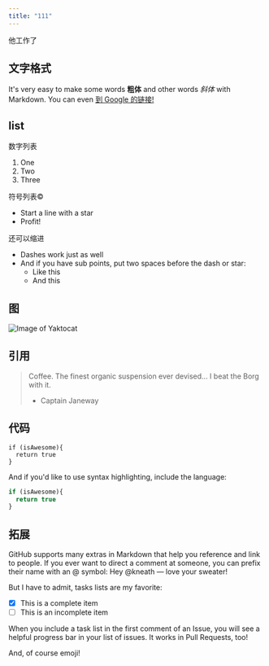 ```yaml
---
title: "111"
---
```



他工作了

## 文字格式

It's very easy to make some words **粗体** and other words *斜体* with Markdown. You can even [到 Google 的链接!](http://google.com)

## list

数字列表

1. One
2. Two
3. Three

符号列表©️

* Start a line with a star
* Profit!

还可以缩进

- Dashes work just as well
- And if you have sub points, put two spaces before the dash or star:
  - Like this
  - And this

## 图

![Image of Yaktocat](https://octodex.github.com/images/yaktocat.png)

## 引用

> Coffee. The finest organic suspension ever devised... I beat the Borg with it.
> - Captain Janeway

## 代码

```
if (isAwesome){
  return true
}
```

And if you'd like to use syntax highlighting, include the language:

```javascript
if (isAwesome){
  return true
}
```

## 拓展 

GitHub supports many extras in Markdown that help you reference and link to people. If you ever want to direct a comment at someone, you can prefix their name with an @ symbol: Hey @kneath — love your sweater!

But I have to admit, tasks lists are my favorite:

- [x] This is a complete item
- [ ] This is an incomplete item

When you include a task list in the first comment of an Issue, you will see a helpful progress bar in your list of issues. It works in Pull Requests, too!

And, of course emoji!